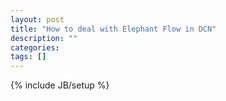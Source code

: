 ```yaml
---
layout: post
title: "How to deal with Elephant Flow in DCN"
description: ""
categories: 
tags: []
---
```

{% include JB/setup %}
